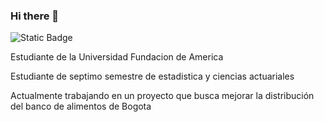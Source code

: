 ### Hi there 👋

<!--
**Juandiegoa1110/Juandiegoa1110** is a ✨ _special_ ✨ repository because its `README.md` (this file) appears on your GitHub profile.

Here are some ideas to get you started:

- 🔭 I’m currently working on ...
- 🌱 I’m currently learning ...
- 👯 I’m looking to collaborate on ...
- 🤔 I’m looking for help with ...
- 💬 Ask me about ...
- 📫 How to reach me: ...
- 😄 Pronouns: ...
- ⚡ Fun fact: ...
-->
![Static Badge](https://img.shields.io/badge/linkedin-linkedin-purple?style=plastic&logo=Linkedin)

Estudiante de la Universidad Fundacion de America


Estudiante de septimo semestre de estadistica y ciencias actuariales


Actualmente trabajando en un proyecto que busca mejorar la distribución del banco de alimentos de Bogota
